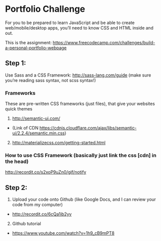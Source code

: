 # Portfolio Challenge
For you to be prepared to learn JavaScript and be able to create web/mobile/desktop apps, you’ll need to know CSS and HTML inside and out.

This is the assignment:
https://www.freecodecamp.com/challenges/build-a-personal-portfolio-webpage

## Step 1: 
Use Sass and a CSS Framework:
http://sass-lang.com/guide (make sure you’re reading sass syntax, not scss syntax!)

### Frameworks
These are pre-written CSS frameworks (just files), that give your websites quick themes 

1. http://semantic-ui.com/ 
  * (Link of CDN https://cdnjs.cloudflare.com/ajax/libs/semantic-ui/2.2.4/semantic.min.css)
2. http://materializecss.com/getting-started.html

### How to use CSS Framework (basically just link the css [cdn] in the head)
http://recordit.co/s2xoP9uZn0/gif/notify

## Step 2:
1. Upload your code onto Github (like Google Docs, and I can review your code from my computer) 
  * http://recordit.co/6cQa1ib2yv

2. Github tutorial
  * https://www.youtube.com/watch?v=1h9_cB9mPT8

